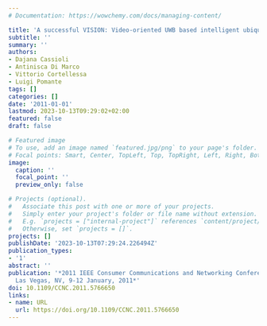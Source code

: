 ```yaml
---
# Documentation: https://wowchemy.com/docs/managing-content/

title: 'A successful VISION: Video-oriented UWB based intelligent ubiquitous sensing'
subtitle: ''
summary: ''
authors:
- Dajana Cassioli
- Antinisca Di Marco
- Vittorio Cortellessa
- Luigi Pomante
tags: []
categories: []
date: '2011-01-01'
lastmod: 2023-10-13T09:29:02+02:00
featured: false
draft: false

# Featured image
# To use, add an image named `featured.jpg/png` to your page's folder.
# Focal points: Smart, Center, TopLeft, Top, TopRight, Left, Right, BottomLeft, Bottom, BottomRight.
image:
  caption: ''
  focal_point: ''
  preview_only: false

# Projects (optional).
#   Associate this post with one or more of your projects.
#   Simply enter your project's folder or file name without extension.
#   E.g. `projects = ["internal-project"]` references `content/project/deep-learning/index.md`.
#   Otherwise, set `projects = []`.
projects: []
publishDate: '2023-10-13T07:29:24.226494Z'
publication_types:
- '1'
abstract: ''
publication: '*2011 IEEE Consumer Communications and Networking Conference, CCNC 2011,
  Las Vegas, NV, 9-12 January, 2011*'
doi: 10.1109/CCNC.2011.5766650
links:
- name: URL
  url: https://doi.org/10.1109/CCNC.2011.5766650
---
```


